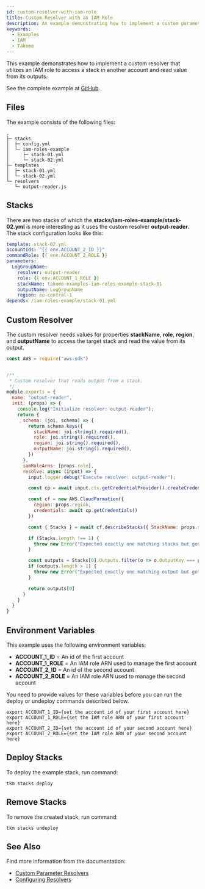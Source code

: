 ```yaml
---
id: custom-resolver-with-iam-role
title: Custom Resolver with an IAM Role
description: An example demonstrating how to implement a custom parameter resolver that utilizes IAM role.
keywords:
  - Examples
  - IAM
  - Takomo
---
```


This example demonstrates how to implement a custom resolver that utilizes an IAM role to access a stack in another account and read value from its outputs.

See the complete example at [GitHub](https://github.com/takomo-io/takomo-examples/tree/master/custom-resolvers/iam-roles).

## Files

The example consists of the following files:

```
.
├─ stacks
│  ├─ config.yml
│  └─ iam-roles-example
│     ├─ stack-01.yml
│     └─ stack-02.yml
├─ templates
│  ├─ stack-01.yml
│  └─ stack-02.yml
└─ resolvers
   └─ output-reader.js
```

## Stacks

There are two stacks of which the **stacks/iam-roles-example/stack-02.yml** is more interesting as it uses the custom resolver **output-reader**. The stack configuration looks like this:

```yaml title="stacks/stack-b.yml"
template: stack-02.yml
accountIds: "{{ env.ACCOUNT_2_ID }}"
commandRole: {{ env.ACCOUNT_2_ROLE }}
parameters:
  LogGroupName:
    resolver: output-reader
    role: {{ env.ACCOUNT_1_ROLE }}
    stackName: takomo-examples-iam-roles-example-stack-01
    outputName: LogGroupName
    region: eu-central-1
depends: /iam-roles-example/stack-01.yml
```

## Custom Resolver

The custom resolver needs values for properties **stackName**, **role**, **region**, and **outputName** to access the target stack and read the value from its output.

```javascript title="resolvers/output-reader.js"
const AWS = require("aws-sdk")


/**
 * Custom resolver that reads output from a stack.
 */
module.exports = {
  name: "output-reader",
  init: (props) => {
    console.log("Initialize resolver: output-reader");
    return {
      schema: (joi, schema) => {
        return schema.keys({
          stackName: joi.string().required(),
          role: joi.string().required(),
          region: joi.string().required(),
          outputName: joi.string().required(),
        })
      },
      iamRoleArns: [props.role],
      resolve: async (input) => {
        input.logger.debug("Execute resolver: output-reader");

        const cp = await input.ctx.getCredentialProvider().createCredentialProviderForRole(props.role)

        const cf = new AWS.CloudFormation({
          region: props.region,
          credentials: await cp.getCredentials()
        })

        const { Stacks } = await cf.describeStacks({ StackName: props.stackName }).promise()

        if (Stacks.length !== 1) {
          throw new Error("Expected exactly one matching stacks but got " + Stacks.length)
        }

        const outputs = Stacks[0].Outputs.filter(o => o.OutputKey === props.outputName).map(o => o.OutputValue)
        if (outputs.length > 1) {
          throw new Error("Expected exactly one matching output but got " + outputs.length)
        }

        return outputs[0]
      }
    }
  }
}
```

## Environment Variables

This example uses the following environment variables:

- **ACCOUNT_1_ID** = An id of the first account
- **ACCOUNT_1_ROLE** = An IAM role ARN used to manage the first account
- **ACCOUNT_2_ID** = An id of the second account
- **ACCOUNT_2_ROLE** = An IAM role ARN used to manage the second account

You need to provide values for these variables before you can run the deploy or undeploy commands described below.

```
export ACCOUNT_1_ID={set the account id of your first account here}
export ACCOUNT_1_ROLE={set the IAM role ARN of your first account here}
export ACCOUNT_2_ID={set the account id of your second account here}
export ACCOUNT_2_ROLE={set the IAM role ARN of your second account here}
```

## Deploy Stacks

To deploy the example stack, run command:

```
tkm stacks deploy
```

## Remove Stacks

To remove the created stack, run command:

```
tkm stacks undeploy
```

## See Also

Find more information from the documentation:

- [Custom Parameter Resolvers](/docs/stacks/parameter-resolvers#implementing-custom-parameter-resolvers)
- [Configuring Resolvers](/docs/config-reference/stacks#parameters)
